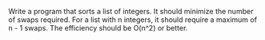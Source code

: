 Write a program that sorts a list of integers. It should minimize the number of swaps required. For a list with n integers, it should require a maximum of n - 1 swaps. The efficiency should be O(n^2) or better.